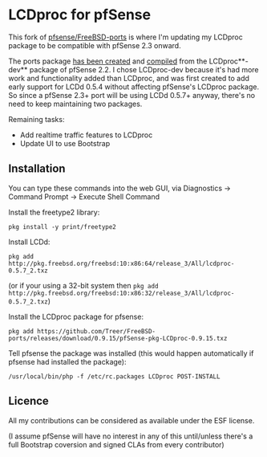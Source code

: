 # LCDproc for pfSense #

This fork of [pfsense/FreeBSD-ports](https://github.com/pfsense/FreeBSD-ports) is where I'm updating my LCDproc package to be compatible with pfSense 2.3 onward.

The ports package [has been created](/Treer/FreeBSD-ports/tree/devel/sysutils/pfSense-pkg-LCDproc) and [compiled](/Treer/FreeBSD-ports/releases) from the LCDproc**-dev** package of pfSense 2.2. I chose LCDproc-dev because it's had more work and functionality added than LCDproc, and was first created to add early support for LCDd 0.5.4 without affecting pfSense's LCDproc package. So since a pfSense 2.3+ port will be using LCDd 0.5.7+ anyway, there's no need to keep maintaining two packages.


Remaining tasks:
* Add realtime traffic features to LCDproc
* Update UI to use Bootstrap

## Installation ##

You can type these commands into the web GUI, via Diagnostics -> Command Prompt -> Execute Shell Command

Install the freetype2 library:
```
pkg install -y print/freetype2
``` 

Install LCDd:
```
pkg add http://pkg.freebsd.org/freebsd:10:x86:64/release_3/All/lcdproc-0.5.7_2.txz
```
(or if your using a 32-bit system then ```pkg add http://pkg.freebsd.org/freebsd:10:x86:32/release_3/All/lcdproc-0.5.7_2.txz```)
 
Install the LCDproc package for pfsense:
```
pkg add https://github.com/Treer/FreeBSD-ports/releases/download/0.9.15/pfSense-pkg-LCDproc-0.9.15.txz
```

Tell pfsense the package was installed (this would happen automatically if pfsense had installed the package):
```
/usr/local/bin/php -f /etc/rc.packages LCDproc POST-INSTALL
```

## Licence ##

All my contributions can be considered as available under the ESF license. 

(I assume pfSense will have no interest in any of this until/unless there's a full Bootstrap coversion and signed CLAs from every contributor)
